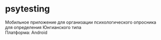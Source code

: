 # psytesting
Мобильное приложение для организации психологического опросника для определения Юнгианского типа<br>
Платформа: Android
